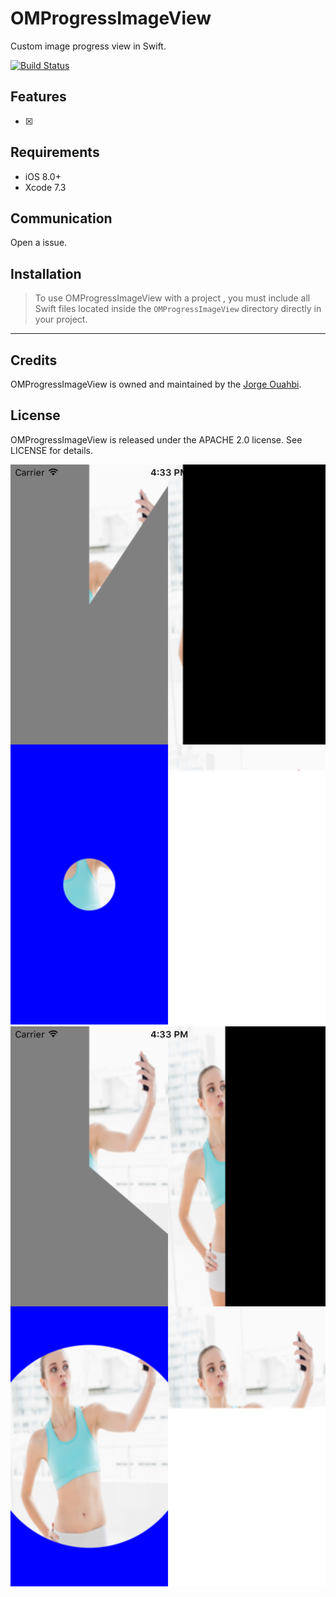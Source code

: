 # OMProgressImageView

Custom image progress view in Swift.

[![Build Status](https://travis-ci.org/jaouahbi/OMProgressImageView.svg?branch=master)](https://travis-ci.org/jaouahbi/OMProgressImageView)

## Features

- [x] 

## Requirements

- iOS 8.0+
- Xcode 7.3

## Communication

Open a issue.

## Installation

> To use OMProgressImageView with a project , you must include all Swift files located inside the `OMProgressImageView` directory directly in your project.

* * *

## Credits

OMProgressImageView is owned and maintained by the [Jorge Ouahbi](https://twitter.com/j0rge0m).

## License

OMProgressImageView is released under the APACHE 2.0 license. See LICENSE for details.

![](https://github.com/jaouahbi/OMProgressImageView/blob/master/ScreenShot/ScreenShot_1.png)
![](https://github.com/jaouahbi/OMProgressImageView/blob/master/ScreenShot/ScreenShot_2.png)

